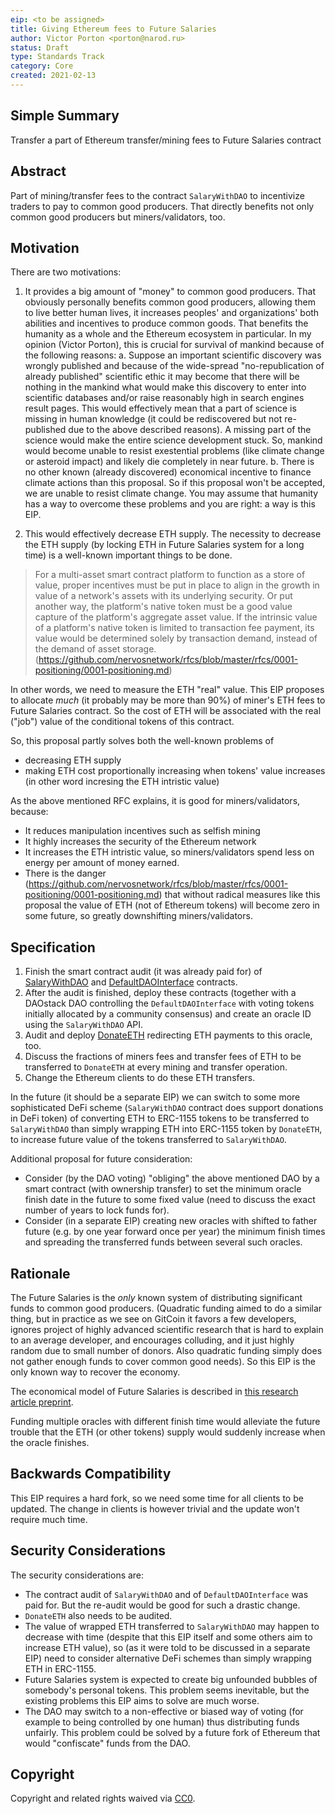 ```yaml
---
eip: <to be assigned>
title: Giving Ethereum fees to Future Salaries
author: Victor Porton <porton@narod.ru>
status: Draft
type: Standards Track
category: Core
created: 2021-02-13
---
```


## Simple Summary
Transfer a part of Ethereum transfer/mining fees to Future Salaries contract

## Abstract
Part of mining/transfer fees to the contract `SalaryWithDAO` to incentivize traders to pay to common good producers. That directly benefits not only common good producers but miners/validators, too.

## Motivation
There are two motivations:

1. It provides a big amount of "money" to common good producers. That obviously personally benefits common good producers, allowing them to live better human lives, it increases peoples' and organizations' both abilities and incentives to produce common goods. That benefits the humanity as a whole and the Ethereum ecosystem in particular. In my opinion (Victor Porton), this is crucial for survival of mankind because of the following reasons: a. Suppose an important scientific discovery was wrongly published and because of the wide-spread "no-republication of already published" scientific ethic it may become that there will be nothing in the mankind what would make this discovery to enter into scientific databases and/or raise reasonably high in search engines result pages. This would effectively mean that a part of science is missing in human knowledge (it could be rediscovered but not re-published due to the above described reasons). A missing part of the science would make the entire science development stuck. So, mankind would become unable to resist exestential problems (like climate change or asteroid impact) and likely die completely in near future. b. There is no other known (already discovered) economical incentive to finance climate actions than this proposal. So if this proposal won't be accepted, we are unable to resist climate change. You may assume that humanity has a way to overcome these problems and you are right: a way is this EIP.

2. This would effectively decrease ETH supply. The necessity to decrease the ETH supply (by locking ETH in Future Salaries system for a long time) is a well-known important things to be done.

> For a multi-asset smart contract platform to function as a store of value, proper incentives must be put in place to align in the growth in value of a network's assets with its underlying security. Or put another way, the platform's native token must be a good value capture of the platform's aggregate asset value. If the intrinsic value of a platform's native token is limited to transaction fee payment, its value would be determined solely by transaction demand, instead of the demand of asset storage. (https://github.com/nervosnetwork/rfcs/blob/master/rfcs/0001-positioning/0001-positioning.md)

In other words, we need to measure the ETH "real" value. This EIP proposes to allocate *much* (it probably may be more than 90%) of miner's ETH fees to Future Salaries contract. So the cost of ETH will be associated with the real ("job") value of the conditional tokens of this contract.

So, this proposal partly solves both the well-known problems of
- decreasing ETH supply
- making ETH cost proportionally increasing when tokens' value increases (in other word incresing the ETH intristic value)

As the above mentioned RFC explains, it is good for miners/validators, because:
- It reduces manipulation incentives such as selfish mining
- It highly increases the security of the Ethereum network
- It increases the ETH intristic value, so miners/validators spend less on energy per amount of money earned.
- There is the danger (https://github.com/nervosnetwork/rfcs/blob/master/rfcs/0001-positioning/0001-positioning.md) that without radical measures like this proposal the value of ETH (not of Ethereum tokens) will become zero in some future, so greatly downshifting miners/validators.

## Specification
1. Finish the smart contract audit (it was already paid for) of [SalaryWithDAO](https://github.com/vporton/future-contracts/blob/master/contracts/SalaryWithDAO.sol) and [DefaultDAOInterface](https://github.com/vporton/future-contracts/blob/master/contracts/DefaultDAOInterface.sol) contracts.
2. After the audit is finished, deploy these contracts (together with a DAOstack DAO controlling the `DefaultDAOInterface` with voting tokens initially allocated by a community consensus) and create an oracle ID using the `SalaryWithDAO` API.
3. Audit and deploy [DonateETH](https://github.com/vporton/donations/blob/main/contracts/DonateETH.sol) redirecting ETH payments to this oracle, too.
4. Discuss the fractions of miners fees and transfer fees of ETH to be transferred to `DonateETH` at every mining and transfer operation.
5. Change the Ethereum clients to do these ETH transfers.

In the future (it should be a separate EIP) we can switch to some more sophisticated DeFi scheme (`SalaryWithDAO` contract does support donations in DeFi token) of converting ETH to ERC-1155 tokens to be transferred to `SalaryWithDAO` than simply wrapping ETH into ERC-1155 token by `DonateETH`, to increase future value of the tokens transferred to `SalaryWithDAO`.

Additional proposal for future consideration:

- Consider (by the DAO voting) "obliging" the above mentioned DAO by a smart contract (with ownership transfer) to set the minimum oracle finish date in the future to some fixed value (need to discuss the exact number of years to lock funds for).
- Consider (in a separate EIP) creating new oracles with shifted to father future (e.g. by one year forward once per year) the minimum finish times and spreading the transferred funds between several such oracles.

## Rationale
The Future Salaries is the _only_ known system of distributing significant funds to common good producers. (Quadratic funding aimed to do a similar thing, but in practice as we see on GitCoin it favors a few developers, ignores project of highly advanced scientific research that is hard to explain to an average developer, and encourages colluding, and it just highly random due to small number of donors. Also quadratic funding simply does not gather enough funds to cover common good needs). So this EIP is the only known way to recover the economy.

The economical model of Future Salaries is described in [this research article preprint](https://github.com/vporton/gitcoin-web/blob/future/app/assets/docs/science-salaries.pdf).

Funding multiple oracles with different finish time would alleviate the future trouble that the ETH (or other tokens) supply would suddenly increase when the oracle finishes.

## Backwards Compatibility
This EIP requires a hard fork, so we need some time for all clients to be updated. The change in clients is however trivial and the update won't require much time.

## Security Considerations
The security considerations are:
- The contract audit of `SalaryWithDAO` and of `DefaultDAOInterface` was paid for. But the re-audit would be good for such a drastic change.
- `DonateETH` also needs to be audited.
- The value of wrapped ETH transferred to `SalaryWithDAO` may happen to decrease with time (despite that this EIP itself and some others aim to increase ETH value), so (as it were told to be discussed in a separate EIP) need to consider alternative DeFi schemes than simply wrapping ETH in ERC-1155.
- Future Salaries system is expected to create big unfounded bubbles of somebody's personal tokens. This problem seems inevitable, but the existing problems this EIP aims to solve are much worse.
- The DAO may switch to a non-effective or biased way of voting (for example to being controlled by one human) thus distributing funds unfairly. This problem could be solved by a future fork of Ethereum that would "confiscate" funds from the DAO.

## Copyright
Copyright and related rights waived via [CC0](https://creativecommons.org/publicdomain/zero/1.0/).
